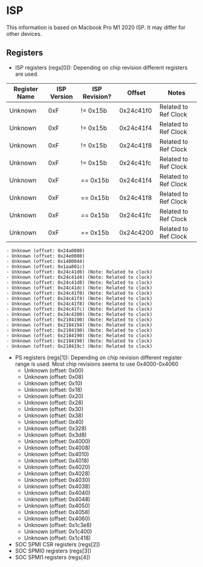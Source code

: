 # ISP 
This information is based on Macbook Pro M1 2020 ISP. It may differ for other devices.

## Registers 

- ISP registers (regs[0]): Depending on chip revision different registers are used.

| Register Name | ISP Version | ISP Revision? | Offset | Notes |
|---	|---	|---	|---	|---	|
| Unknown  	| 0xF  	| != 0x15b | 0x24c41f0 | Related to Ref Clock |
| Unknown  	| 0xF  	| != 0x15b | 0x24c41f4 | Related to Ref Clock |
| Unknown  	| 0xF  	| != 0x15b | 0x24c41f8 | Related to Ref Clock |
| Unknown  	| 0xF  	| != 0x15b | 0x24c41fc | Related to Ref Clock |
| Unknown  	| 0xF  	| == 0x15b | 0x24c41f4 | Related to Ref Clock |
| Unknown  	| 0xF  	| == 0x15b | 0x24c41f8 | Related to Ref Clock |
| Unknown  	| 0xF  	| == 0x15b | 0x24c41fc | Related to Ref Clock |
| Unknown  	| 0xF  	| == 0x15b | 0x24c4200 | Related to Ref Clock |

    - Unknown (offset: 0x24a0080)
    - Unknown (offset: 0x24e0080)
    - Unknown (offset: 0x1400044)
    - Unknown (offset: 0x1aa801c)
    - Unknown (offset: 0x24c41d0) (Note: Related to clock)
    - Unknown (offset: 0x24c41d4) (Note: Related to clock)
    - Unknown (offset: 0x24c41d8) (Note: Related to clock)
    - Unknown (offset: 0x24c41dc) (Note: Related to clock)
    - Unknown (offset: 0x24c41f0) (Note: Related to clock)
    - Unknown (offset: 0x24c41f4) (Note: Related to clock)
    - Unknown (offset: 0x24c41f8) (Note: Related to clock)
    - Unknown (offset: 0x24c41fc) (Note: Related to clock)
    - Unknown (offset: 0x24c4200) (Note: Related to clock)
    - Unknown (offset: 0x2104190) (Note: Related to clock)
    - Unknown (offset: 0x2104194) (Note: Related to clock)
    - Unknown (offset: 0x2104190) (Note: Related to clock)
    - Unknown (offset: 0x2104190) (Note: Related to clock)
    - Unknown (offset: 0x2104198) (Note: Related to clock)
    - Unknown (offset: 0x210419c) (Note: Related to clock)

- PS registers (regs[1]): Depending on chip revision different register range is used. Most chip revisions seems to use 0x4000-0x4060
    - Unknown (offset: 0x00)
    - Unknown (offset: 0x08)
    - Unknown (offset: 0x10)
    - Unknown (offset: 0x18) 
    - Unknown (offset: 0x20)
    - Unknown (offset: 0x28)
    - Unknown (offset: 0x30)
    - Unknown (offset: 0x38)
    - Unknown (offset: 0x40) 
    - Unknown (offset: 0x328)
    - Unknown (offset: 0x3d8)      
    - Unknown (offset: 0x4000) 
    - Unknown (offset: 0x4008)
    - Unknown (offset: 0x4010)
    - Unknown (offset: 0x4018)
    - Unknown (offset: 0x4020)
    - Unknown (offset: 0x4028)
    - Unknown (offset: 0x4030)
    - Unknown (offset: 0x4038)
    - Unknown (offset: 0x4040)
    - Unknown (offset: 0x4048)
    - Unknown (offset: 0x4050)
    - Unknown (offset: 0x4058)
    - Unknown (offset: 0x4060)
    - Unknown (offset: 0x1c3e8)
    - Unknown (offset: 0x1c400)
    - Unknown (offset: 0x1c418)   
- SOC SPMI CSR registers (regs[2])
- SOC SPMI0 registers (regs[3])
- SOC SPMI1 registers (regs[4])



